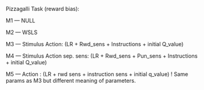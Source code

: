 Pizzagalli Task (reward bias):

M1 — NULL

M2 — WSLS

M3 — Stimulus Action: (LR + Rwd_sens + Instructions + initial Q_value)

M4 — Stimulus Action sep. sens: (LR + Rwd_sens + Pun_sens + Instructions + initial Q_value)

M5 — Action : (LR + rwd sens + instruction sens + initial q_value) ! Same params as M3 but different meaning of parameters.
